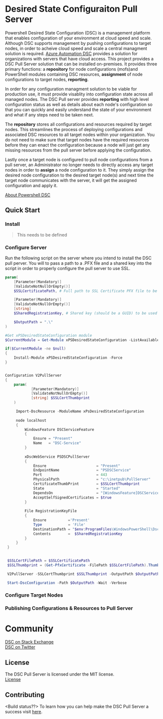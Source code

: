 # Desired State Configuraiton Pull Server

Powershell Desired State Configuration (DSC) is a management platform that enables configuration of your environment at cloud speed and scale. Although DSC supports management by pushing configurations to target nodes, in order to acheive cloud speed and scale a central managment solution is required. [Azure Automation DSC](https://azure.microsoft.com/en-us/documentation/articles/automation-dsc-overview/) provides a solution for organizations with servers that have cloud access. This project provides a DSC Pull Server solution that can be installed on-premises. It provides three primary functions: a **repository** for node configurations (mofs)and PowerShell modules containing DSC resources, **assignment** of node configurations to target nodes, **reporting**.

In order for any configuration managment solution to be viable for production use, it must provide visablity into configuration state across all managed nodes. The DSC Pull server provides **reporting** with high level configuration status as well as details about each node's configuration so that you can quickly and easily understand the state of your environment and what if any steps need to be taken next. 

The **repository** stores all configurations and resources required by target nodes. This streamlines the process of deploying configurations and associated DSC resources to all target nodes within your organization. You do not need to make sure that target nodes have the required resources before they can enact the configuration because a node will just get any missing resources from the pull server before applying the configuration. 

Lastly once a target node is configured to pull node configurations from a pull server, an Administrator no longer needs to directly access any target nodes in order to **assign** a node configuration to it. They simply assign the desired node configuration to the desired target node(s) and next time the target node communicates with the server, it will get the assigned configuration and apply it.

[About Powershell DSC](https://technet.microsoft.com/en-us/library/dn249912.aspx)

## Quick Start
### Install
>This needs to be defined

### Configure Server
Run the following script on the server where you intend to install the DSC pull perver. You will to pass a path to a .PFX file and a shared key into the script in order to properly configure the pull server to use SSL.
```PowerShell
param(
    [Parameter(Mandatory)] 
    [ValidateNotNullOrEmpty()]
    $SSLCertificatePath, # Full path to SSL Certificate PFX file to be used by DSC Pull Server endpoint

    [Parameter(Mandatory)] 
    [ValidateNotNullOrEmpty()]
    [string]
    $SharedRegistrationKey, # Shared key (should be a GUID) to be used by target nodes to register with Pull Server

    $OutputPath = ".\"
)

#Get xPSDesiredStateConfiguration module
$CurrentModule = Get-Module xPSDesiredStateConfiguration -ListAvailable

if($CurrentModule -ne $null)
{
    Install-Module xPSDesiredStateConfiguration -Force
}


Configuration V2PullServer 
{ 
    param( 
            [Parameter(Mandatory)] 
            [ValidateNotNullOrEmpty()] 
            [string] $SSLCertThumbprint 
    ) 

     Import-DscResource -ModuleName xPsDesiredStateConfiguration
 
     node localhost 
     { 
         WindowsFeature DSCServiceFeature 
         { 
             Ensure = "Present" 
             Name   = "DSC-Service"             
         } 
 
         xDscWebService PSDSCPullServer 
         { 
             Ensure                       = "Present" 
             EndpointName                 = "PSDSCService" 
             Port                         = 443 
             PhysicalPath                 = "c:\inetpub\PullServer" 
             CertificateThumbPrint        = $SSLCertThumbprint                   
             State                        = "Started" 
             DependsOn                    = "[WindowsFeature]DSCServiceFeature"  
             AcceptSelfSignedCertificates = $true 
         } 
 
         File RegistrationKeyFile 
         { 
             Ensure          ='Present' 
             Type            = 'File' 
             DestinationPath = "$env:ProgramFiles\WindowsPowerShell\DscService\RegistrationKeys.txt" 
             Contents        =  $SharedRegistrationKey
         } 
     } 
 } 

 
 $SSLCertFilePath = $SSLCertificatePath
 $SSLThumbprint = (Get-PfxCertificate -FilePath $SSLCertFilePath).Thumbprint 

 V2PullServer -SSLCertThumbprint $SSLThumbprint -OutputPath $OutputPath 

 Start-DscConfiguration -Path $OutputPath -Wait -Verbose
```

### Configure Target Nodes

### Publishing Configurations & Resources to Pull Server


# Community
[DSC on Stack Exchange](http://stackoverflow.com/questions/tagged/dsc)    
[DSC on Twitter](https://twitter.com/hashtag/PSDSC?src=hash)

## License
The DSC Pull Server is licensed under the MIT license.    
[License](http://github.com/PowerShell/DSCPullServer/License)

## Contributing
<Build status??>
To learn how you can help make the DSC Pull Server a success visit [here](https://github.com/PowerShell/DSCPullServer/wiki).
